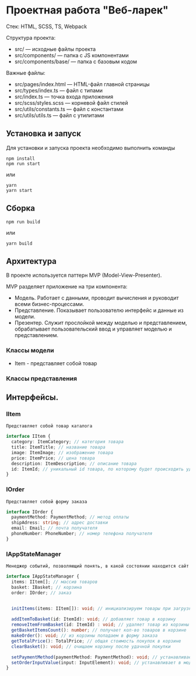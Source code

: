 # Проектная работа "Веб-ларек"

Стек: HTML, SCSS, TS, Webpack

Структура проекта:
- src/ — исходные файлы проекта
- src/components/ — папка с JS компонентами
- src/components/base/ — папка с базовым кодом

Важные файлы:
- src/pages/index.html — HTML-файл главной страницы
- src/types/index.ts — файл с типами
- src/index.ts — точка входа приложения
- src/scss/styles.scss — корневой файл стилей
- src/utils/constants.ts — файл с константами
- src/utils/utils.ts — файл с утилитами

## Установка и запуск
Для установки и запуска проекта необходимо выполнить команды

```
npm install
npm run start
```

или

```
yarn
yarn start
```
## Сборка

```
npm run build
```

или

```
yarn build
```

## Архитектура 
В проекте используется паттерн MVP (Model-View-Presenter).

MVP разделяет приложение на три компонента:
- Модель. Работает с данными, проводит вычисления и руководит всеми бизнес-процессами. 
- Представление. Показывает пользователю интерфейс и данные из модели. 
- Презентер. Служит прослойкой между моделью и представлением, обрабатывает пользовательский ввод и управляет моделью и представлением.

### Классы модели

- Item - представляет собой товар

### Классы представления


## Интерфейсы. 

### IItem 
`Представляет собой товар каталога`
```ts
interface IItem {
  category: ItemCategory; // категория товара
  title: ItemTitle; // название товара 
  image: ItemImage; // изображение товара
  price: ItemPrice; // цена товара 
  description: ItemDescription; // описание товара 
  id: ItemId; // уникальный id товара, по которому будет происходить удаление из корзины
}
```

### IOrder 
`Представляет собой форму заказа`
```ts
interface IOrder {
  paymentMethod: PaymentMethod; // метод оплаты
  shipAdress: string; // адрес доставки
  email: Email; // почта получателя
  phoneNumber: PhoneNumber; // номер телефона получателя
}
```

### IAppStateManager
`Менеджер событий, позволяющий понять, в какой состоянии находится сайт`
```ts
interface IAppStateManager {
  items: IItem[]; // массив товаров
  basket: IBasket; // корзина
  order: IOrder; // заказ


  initItems(items: IItem[]): void; // инициализируем товары при загрузке страницы
  
  addItemToBasket(id: ItemId): void; // добавляет товар в корзину
  removeItemFromBasket(id: ItemId) : void; // удаляет товар из корзины 
  getBasketItemsCount(): number; // получает кол-во товаров в корзине
  makeOrder(): void; // из корзины попадаем в форму заказа 
  getTotalPrice(): TotalPrice; // общая стоимость покупок в корзине
  clearBasket(): void; // очищаем корзину после удачной покупки

  setPaymentMethod(paymentMethod: PaymentMethod): void; // устанавливает способ оплаты
  setOrderInputValue(input: InputElement): void; // устанавливает в модели данных значение поля из модели отображения
}
```
